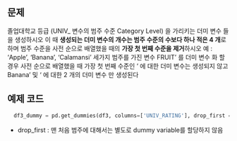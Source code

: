 ## 문제
졸업대학교 등급 (UNIV_ 변수의 범주 수준 Category Level) 을 가리키는 더미 변수
들을 생성하시오 이 때 **생성되는 더미 변수의 개수는 범주 수준의 수보다 하나 적은 4 개**로 하며
범주 수준을 사전 순으로 배열했을 때의 **가장 첫 번째 수준을 제거**하시오 예 : ‘Apple’, ‘Banana’,
‘Calamansi’ 세가지 범주를 가진 변수 FRUIT’ 를 더미 변수 화 할 경우 사전 순으로 배열했을 때
가장 첫 번째 수준인 ‘ 에 대한 더미 변수는 생성되지 않고 Banana’ 및 ‘ 에 대한
2 개의 더미 변수 만 생성된다
 
## 예제 코드

```python
  df3_dummy = pd.get_dummies(df3, columns=['UNIV_RATING'], drop_first = True)

```

- drop_first : 맨 처음 범주에 대해서는 별도로 dummy variable를 할당하지 않음
